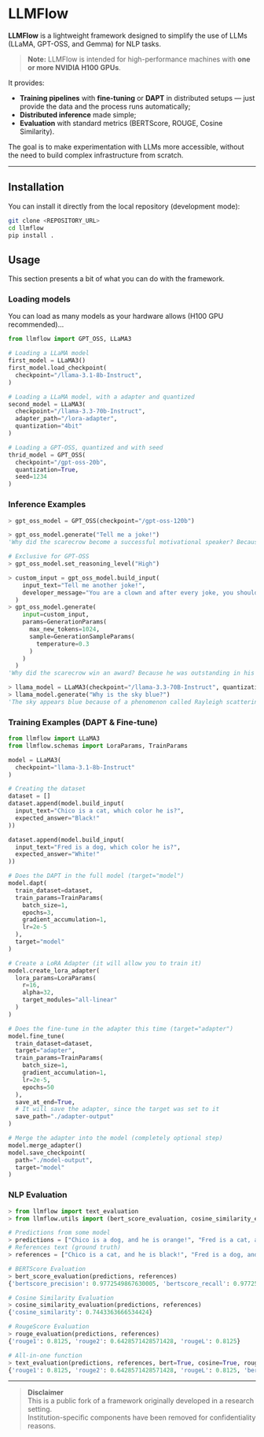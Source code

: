 # LLMFlow

**LLMFlow** is a lightweight framework designed to simplify the use of LLMs (LLaMA, GPT-OSS, and Gemma) for NLP tasks.

> **Note:** LLMFlow is intended for high-performance machines with **one or more NVIDIA H100 GPUs**.

It provides:

- **Training pipelines** with **fine-tuning** or **DAPT** in distributed setups — just provide the data and the process runs automatically;
- **Distributed inference** made simple;
- **Evaluation** with standard metrics (BERTScore, ROUGE, Cosine Similarity).

The goal is to make experimentation with LLMs more accessible, without the need to build complex infrastructure from scratch.

---

## Installation

You can install it directly from the local repository (development mode):

```bash
git clone <REPOSITORY_URL>
cd llmflow
pip install .
```

## Usage

This section presents a bit of what you can do with the framework.

### Loading models

You can load as many models as your hardware allows (H100 GPU recommended)...

```python
from llmflow import GPT_OSS, LLaMA3

# Loading a LLaMA model
first_model = LLaMA3()
first_model.load_checkpoint(
  checkpoint="/llama-3.1-8b-Instruct",
)

# Loading a LLaMA model, with a adapter and quantized
second_model = LLaMA3(
  checkpoint="/llama-3.3-70b-Instruct",
  adapter_path="/lora-adapter",
  quantization="4bit"
)

# Loading a GPT-OSS, quantized and with seed
thrid_model = GPT_OSS(
  checkpoint="/gpt-oss-20b",
  quantization=True,
  seed=1234
)
```

### Inference Examples

```python
> gpt_oss_model = GPT_OSS(checkpoint="/gpt-oss-120b")

> gpt_oss_model.generate("Tell me a joke!")
'Why did the scarecrow become a successful motivational speaker? Because he was outstanding **in** his field! 🌾😄'

# Exclusive for GPT-OSS
> gpt_oss_model.set_reasoning_level("High")

> custom_input = gpt_oss_model.build_input(
    input_text="Tell me another joke!",
    developer_message="You are a clown and after every joke, you should say 'HONK HONK'"
  )
> gpt_oss_model.generate(
    input=custom_input,
    params=GenerationParams(
      max_new_tokens=1024,
      sample=GenerationSampleParams(
        temperature=0.3
      )
    )
  )
'Why did the scarecrow win an award? Because he was outstanding in his field!  \n\nHONK HONK'

> llama_model = LLaMA3(checkpoint="/llama-3.3-70B-Instruct", quantization="4bit")
> llama_model.generate("Why is the sky blue?")
'The sky appears blue because of a phenomenon called Rayleigh scattering, which is the scattering of light'
```

### Training Examples (DAPT & Fine-tune)

```python
from llmflow import LLaMA3
from llmflow.schemas import LoraParams, TrainParams

model = LLaMA3(
  checkpoint="llama-3.1-8b-Instruct"
)

# Creating the dataset
dataset = []
dataset.append(model.build_input(
  input_text="Chico is a cat, which color he is?",
  expected_answer="Black!"
))

dataset.append(model.build_input(
  input_text="Fred is a dog, which color he is?",
  expected_answer="White!"
))

# Does the DAPT in the full model (target="model")
model.dapt(
  train_dataset=dataset,
  train_params=TrainParams(
    batch_size=1,
    epochs=3,
    gradient_accumulation=1,
    lr=2e-5
  ),
  target="model"
)

# Create a LoRA Adapter (it will allow you to train it)
model.create_lora_adapter(
  lora_params=LoraParams(
    r=16,
    alpha=32,
    target_modules="all-linear"
  )
)

# Does the fine-tune in the adapter this time (target="adapter")
model.fine_tune(
  train_dataset=dataset,
  target="adapter",
  train_params=TrainParams(
    batch_size=1,
    gradient_accumulation=1,
    lr=2e-5,
    epochs=50
  ),
  save_at_end=True,
  # It will save the adapter, since the target was set to it
  save_path="./adapter-output"
)

# Merge the adapter into the model (completely optional step)
model.merge_adapter()
model.save_checkpoint(
  path="./model-output",
  target="model"
)
```

### NLP Evaluation

```python
> from llmflow import text_evaluation
> from llmflow.utils import (bert_score_evaluation, cosine_similarity_evaluation, rouge_evaluation)

# Predictions from some model
> predictions = ["Chico is a dog, and he is orange!", "Fred is a cat, and he is white!"]
# References text (ground truth)
> references = ["Chico is a cat, and he is black!", "Fred is a dog, and he is white!"]

# BERTScore Evaluation
> bert_score_evaluation(predictions, references)
{'bertscore_precision': 0.9772549867630005, 'bertscore_recall': 0.9772549867630005, 'bertscore_f1': 0.9772549867630005}

# Cosine Similarity Evaluation
> cosine_similarity_evaluation(predictions, references)
{'cosine_similarity': 0.7443363666534424}

# RougeScore Evaluation
> rouge_evaluation(predictions, references)
{'rouge1': 0.8125, 'rouge2': 0.6428571428571428, 'rougeL': 0.8125}

# All-in-one function
> text_evaluation(predictions, references, bert=True, cosine=True, rouge=True)
{'rouge1': 0.8125, 'rouge2': 0.6428571428571428, 'rougeL': 0.8125, 'bertscore_precision': 0.9772549867630005, 'bertscore_recall': 0.9772549867630005, 'bertscore_f1': 0.9772549867630005, 'cosine_similarity': 0.7443363666534424}
```

---

> **Disclaimer**  
> This is a public fork of a framework originally developed in a research setting.  
> Institution-specific components have been removed for confidentiality reasons.
